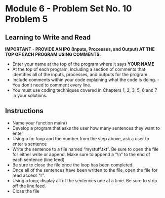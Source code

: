 # Module 6 - Problem Set No. 10 Problem 5

## Learning to Write and Read

**IMPORTANT - PROVIDE AN IPO (Inputs, Processes, and Output) AT THE TOP OF EACH PROGRAM USING COMMENTS.**

- Enter your name at the top of the program where it says **YOUR NAME**
- At the top of each program, including a section of comments that identifies all of the inputs, processes, and outputs for the program.
- Include comments within your code explaining what the code is doing. - You don't need to comment every line.
- You must use coding techniques covered in Chapters 1, 2, 3, 5, 6 and 7 in your solutions.

## Instructions

- Name your function main()
- Develop a program that asks the user how many sentences they want to enter
- Using a for loop and the number from the step above, ask a user to enter a sentence
- Write the sentence to a file named “mystuff.txt”. Be sure to open the file for either write or append. Make sure to append a “\n” to the end of each sentence (line feed)
- Be sure to close the file once the loop has been completed.
- Once all of the sentences have been written to the file, open the file for read access “r”.
- Using a loop, display all of the sentences one at a time. Be sure to strip off the line feed.
- Close the file